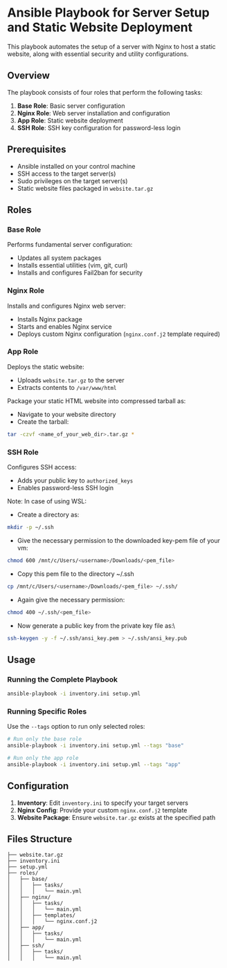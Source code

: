 # Ansible Playbook for Server Setup and Static Website Deployment

This playbook automates the setup of a server with Nginx to host a static website, along with essential security and utility configurations.

## Overview

The playbook consists of four roles that perform the following tasks:

1. **Base Role**: Basic server configuration
2. **Nginx Role**: Web server installation and configuration
3. **App Role**: Static website deployment
4. **SSH Role**: SSH key configuration for password-less login

## Prerequisites

- Ansible installed on your control machine
- SSH access to the target server(s)
- Sudo privileges on the target server(s)
- Static website files packaged in `website.tar.gz`

## Roles

### Base Role
Performs fundamental server configuration:
- Updates all system packages
- Installs essential utilities (vim, git, curl)
- Installs and configures Fail2ban for security

### Nginx Role
Installs and configures Nginx web server:
- Installs Nginx package
- Starts and enables Nginx service
- Deploys custom Nginx configuration (`nginx.conf.j2` template required)

### App Role
Deploys the static website:
- Uploads `website.tar.gz` to the server
- Extracts contents to `/var/www/html`

Package your static HTML website into compressed tarball as:
- Navigate to your website directory
- Create the tarball:
```bash
tar -czvf <name_of_your_web_dir>.tar.gz *
```
### SSH Role
Configures SSH access:
- Adds your public key to `authorized_keys`
- Enables password-less SSH login

Note:
In case of using WSL:
- Create a directory as:
```bash
mkdir -p ~/.ssh
```
- Give the necessary permission to the downloaded key-pem file of your vm:
```bash
chmod 600 /mnt/c/Users/<username>/Downloads/<pem_file>
```
- Copy this pem file to the directory ~/.ssh
```bash
cp /mnt/c/Users/<username>/Downloads/<pem_file> ~/.ssh/
```
- Again give the necessary permission:
```bash
chmod 400 ~/.ssh/<pem_file>
```
- Now generate a public key from the private key file as:\
```bash
ssh-keygen -y -f ~/.ssh/ansi_key.pem > ~/.ssh/ansi_key.pub
```

## Usage

### Running the Complete Playbook
```bash
ansible-playbook -i inventory.ini setup.yml
```

### Running Specific Roles
Use the `--tags` option to run only selected roles:

```bash
# Run only the base role
ansible-playbook -i inventory.ini setup.yml --tags "base"

# Run only the app role
ansible-playbook -i inventory.ini setup.yml --tags "app"
```

## Configuration

1. **Inventory**: Edit `inventory.ini` to specify your target servers
2. **Nginx Config**: Provide your custom `nginx.conf.j2` template
3. **Website Package**: Ensure `website.tar.gz` exists at the specified path

## Files Structure

```
├── website.tar.gz
├── inventory.ini
├── setup.yml
├── roles/
│   ├── base/
│   │   ├── tasks/
│   │   │   └── main.yml
│   ├── nginx/
│   │   ├── tasks/
│   │   │   └── main.yml
│   │   ├── templates/
│   │   │   └── nginx.conf.j2
│   ├── app/
│   │   ├── tasks/
│   │   │   └── main.yml
│   ├── ssh/
│   │   ├── tasks/
│   │   │   └── main.yml
```

